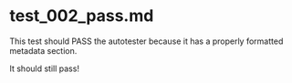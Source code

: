 # test\_002\_pass.md

This test should PASS the autotester because it has a properly formatted metadata section.

It should still pass!

<!--- ============================================================================= --->
<!---
Publish: yes
Categories: Planning, Reliability
Topics: Testing, Debugging, Design
Tags: training, webinar,
Level: 2
Prerequisites: defaults
Aggregate: subresource
--->

